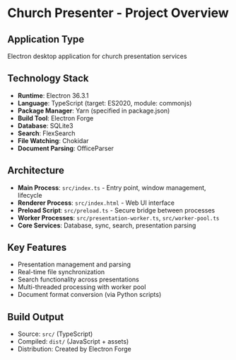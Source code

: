 # Church Presenter - Project Overview

## Application Type
Electron desktop application for church presentation services

## Technology Stack
- **Runtime**: Electron 36.3.1
- **Language**: TypeScript (target: ES2020, module: commonjs)
- **Package Manager**: Yarn (specified in package.json)
- **Build Tool**: Electron Forge
- **Database**: SQLite3
- **Search**: FlexSearch
- **File Watching**: Chokidar
- **Document Parsing**: OfficeParser

## Architecture
- **Main Process**: `src/index.ts` - Entry point, window management, lifecycle
- **Renderer Process**: `src/index.html` - Web UI interface
- **Preload Script**: `src/preload.ts` - Secure bridge between processes
- **Worker Processes**: `src/presentation-worker.ts`, `src/worker-pool.ts`
- **Core Services**: Database, sync, search, presentation parsing

## Key Features
- Presentation management and parsing
- Real-time file synchronization
- Search functionality across presentations
- Multi-threaded processing with worker pool
- Document format conversion (via Python scripts)

## Build Output
- Source: `src/` (TypeScript)
- Compiled: `dist/` (JavaScript + assets)
- Distribution: Created by Electron Forge
